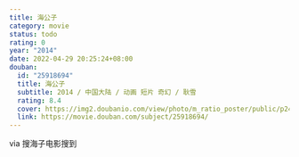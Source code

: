 ```yaml
---
title: 海公子
category: movie
status: todo
rating: 0
year: "2014"
date: 2022-04-29 20:25:24+08:00
douban:
  id: "25918694"
  title: 海公子
  subtitle: 2014 / 中国大陆 / 动画 短片 奇幻 / 耿雪
  rating: 8.4
  cover: https://img2.doubanio.com/view/photo/m_ratio_poster/public/p2493865643.jpg
  link: https://movie.douban.com/subject/25918694/
---
```


via 搜海子电影搜到
